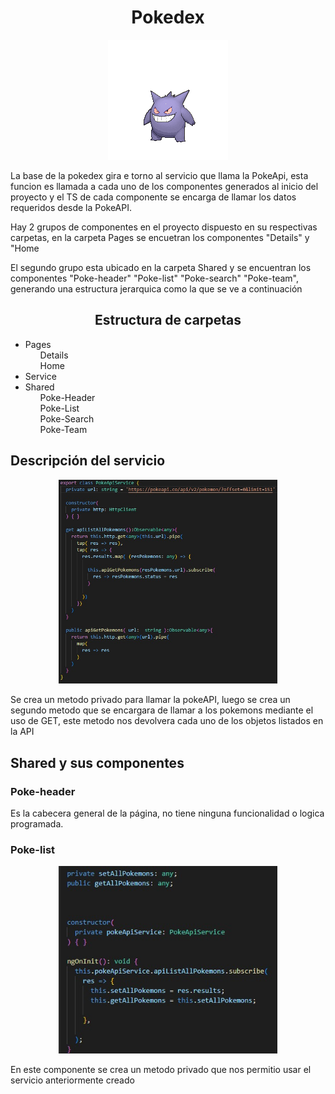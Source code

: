
<h1 align="center">Pokedex</h1>

<p align="center">

<img src="https://github.com/ManeDM/Pokedex/blob/main/src/assets/team-imgs/gengar-3.gif" >

</p>

<p>
La base de la pokedex gira e torno al servicio que llama la PokeApi, esta funcion es llamada a cada uno de los componentes generados al inicio del proyecto y el TS de cada componente se encarga de llamar los datos requeridos desde la PokeAPI.

Hay 2 grupos de componentes en el proyecto dispuesto en su respectivas carpetas, en la carpeta Pages se encuetran los componentes "Details" y "Home

El segundo grupo esta ubicado en la carpeta Shared y se encuentran los componentes "Poke-header" "Poke-list" "Poke-search" "Poke-team", generando una estructura jerarquica como la que se ve a continuación
</p>

<h2 align="center" width="150px"> Estructura de carpetas</h2>
<ul>
<li>Pages
<ul>Details</ul>
<ul>Home</ul>
</li>
<li>Service</li>
<li>Shared
<ul>Poke-Header</ul>
<ul>Poke-List</ul>
<ul>Poke-Search</ul>
<ul>Poke-Team</ul>
</li>
</ul>

<h2>Descripción del servicio</h2>

<p align="center">

<img src="https://github.com/ManeDM/Pokedex/blob/main/src/assets/read_img/PokeService.jpeg" width="350px"> 

</p>

<p>
Se crea un metodo privado para llamar la pokeAPI, luego se crea un segundo metodo que se encargara de llamar a los pokemons mediante el uso de GET, este metodo nos devolvera cada uno de los objetos listados en la API 
</p>

<h2>Shared y sus componentes</h2>

<h3>Poke-header</h3>

<p>
Es la cabecera general de la página, no tiene ninguna funcionalidad o logica programada.
</p>

<h3>Poke-list</h3>
<p align="center">

<img src="https://github.com/ManeDM/Pokedex/blob/main/src/assets/read_img/PokeList.jpeg" width="350px"> 

</p>

<p>
En este componente se crea un metodo privado que nos permitio usar el servicio anteriormente creado
</p>